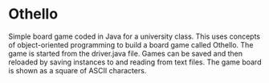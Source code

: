 # Othello
Simple board game coded in Java for a university class. This uses concepts of object-oriented programming to build a board game called Othello. The game is started from the driver.java file. Games can be saved and then reloaded by saving instances to and reading from text files. The game board is shown as a square of ASCII characters.
